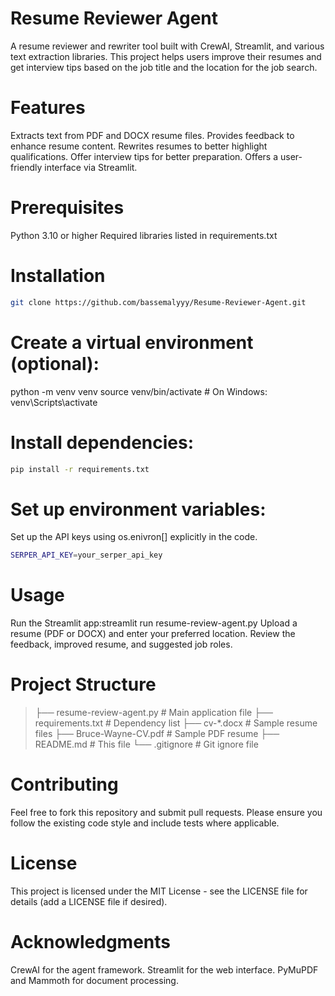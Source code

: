 # Resume Reviewer Agent

A resume reviewer and rewriter tool built with CrewAI, Streamlit, and various text extraction libraries. This project helps users improve their resumes and get interview tips based on the job title and the location for the job search.

# Features

Extracts text from PDF and DOCX resume files.
Provides feedback to enhance resume content.
Rewrites resumes to better highlight qualifications.
Offer interview tips for better preparation.
Offers a user-friendly interface via Streamlit.

# Prerequisites

Python 3.10 or higher
Required libraries listed in requirements.txt

# Installation

```sh
git clone https://github.com/bassemalyyy/Resume-Reviewer-Agent.git
```

# Create a virtual environment (optional):


python -m venv venv
source venv/bin/activate  # On Windows: venv\Scripts\activate


# Install dependencies:

```sh
pip install -r requirements.txt
```

# Set up environment variables:
Set up the API keys using os.enivron[] explicitly in the code.

```sh
SERPER_API_KEY=your_serper_api_key
```

# Usage

Run the Streamlit app:streamlit run resume-review-agent.py
Upload a resume (PDF or DOCX) and enter your preferred location.
Review the feedback, improved resume, and suggested job roles.

# Project Structure
> ├── resume-review-agent.py    # Main application file
> ├── requirements.txt         # Dependency list
> ├── cv-*.docx               # Sample resume files
> ├── Bruce-Wayne-CV.pdf      # Sample PDF resume
> ├── README.md               # This file
> └── .gitignore              # Git ignore file

# Contributing
Feel free to fork this repository and submit pull requests. Please ensure you follow the existing code style and include tests where applicable.

# License
This project is licensed under the MIT License - see the LICENSE file for details (add a LICENSE file if desired).


# Acknowledgments
CrewAI for the agent framework.
Streamlit for the web interface.
PyMuPDF and Mammoth for document processing.
